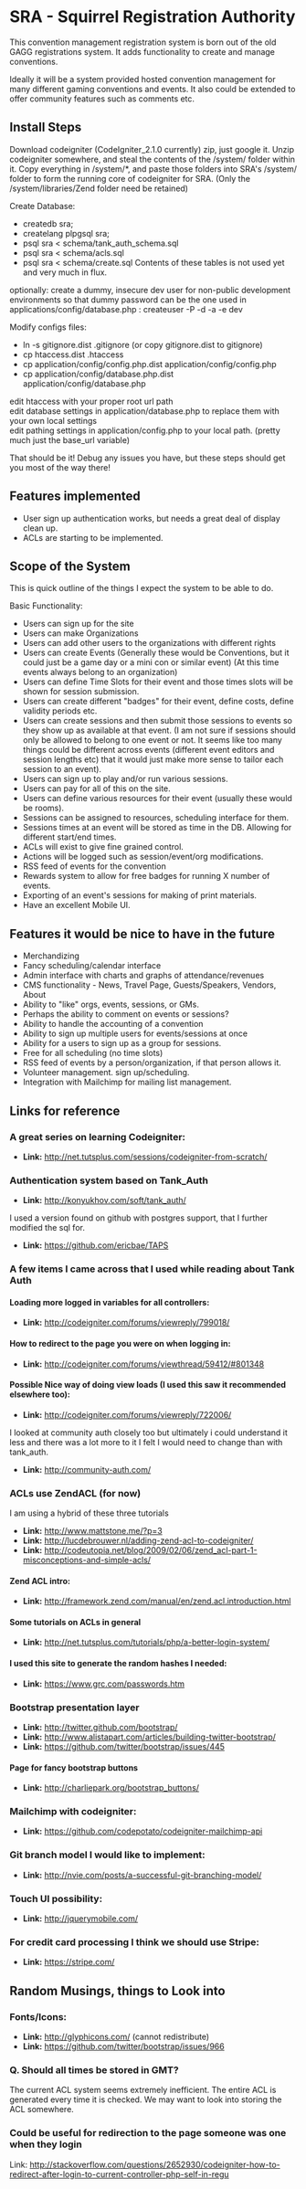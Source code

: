 SRA - Squirrel Registration Authority
=====================================

This convention management registration system is born out of the old GAGG registrations system. It adds functionality to create and manage conventions.

Ideally it will be a system provided hosted convention management for many different gaming conventions and events. It also could be extended to offer community features such as comments etc.

Install Steps
-------------

Download codeigniter (CodeIgniter_2.1.0 currently) zip, just google it.
Unzip codeigniter somewhere, and steal the contents of the /system/ folder within it. Copy everything in /system/*, and paste those folders into SRA's /system/ folder to form the running core of codeigniter for SRA.
(Only the /system/libraries/Zend folder need be retained)

Create Database:
  * createdb sra;
  * createlang plpgsql sra;
  * psql sra < schema/tank_auth_schema.sql
  * psql sra < schema/acls.sql
  * psql sra < schema/create.sql Contents of these tables is not used yet and very much in flux.

optionally: create a dummy, insecure dev user for non-public development environments so that dummy password can be the one used in applications/config/database.php :
createuser -P -d -a -e dev


Modify configs files:
  * ln -s gitignore.dist .gitignore (or copy gitignore.dist to gitignore)
  * cp htaccess.dist .htaccess
  * cp application/config/config.php.dist application/config/config.php
  * cp application/config/database.php.dist application/config/database.php

edit htaccess with your proper root url path  
edit database settings in application/database.php to replace them with your own local settings  
edit pathing settings in application/config.php to your local path. (pretty much just the base_url variable)  

That should be it!  Debug any issues you have, but these steps should get you most of the way there!


Features implemented
--------------------

* User sign up authentication works, but needs a great deal of display clean up.
* ACLs are starting to be implemented.

Scope of the System
-------------------

This is quick outline of the things I expect the system to be able to do.

Basic Functionality:

* Users can sign up for the site
* Users can make Organizations
* Users can add other users to the organizations with different rights
* Users can create Events (Generally these would be Conventions, but it could just be a game day or a mini con or similar event) (At this time events always belong to an organization)
* Users can define Time Slots for their event and those times slots will be shown for session submission.
* Users can create different "badges" for their event, define costs, define validity periods etc.
* Users can create sessions and then submit those sessions to events so they show up as available at that event. (I am not sure if sessions should only be allowed to belong to one event or not. It seems like too many things could be different across events (different event editors and session lengths etc) that it would just make more sense to tailor each session to an event).
* Users can sign up to play and/or run various sessions.
* Users can pay for all of this on the site.
* Users can define various resources for their event (usually these would be rooms).
* Sessions can be assigned to resources, scheduling interface for them.
* Sessions times at an event will be stored as time in the DB. Allowing for different start/end times.
* ACLs will exist to give fine grained control.
* Actions will be logged such as session/event/org modifications.
* RSS feed of events for the convention
* Rewards system to allow for free badges for running X number of events.
* Exporting of an event's sessions for making of print materials.
* Have an excellent Mobile UI.
  
Features it would be nice to have in the future
-----------------------------------------------

* Merchandizing
* Fancy scheduling/calendar interface
* Admin interface with charts and graphs of attendance/revenues
* CMS functionality - News, Travel Page, Guests/Speakers, Vendors, About
* Ability to "like" orgs, events, sessions, or GMs.
* Perhaps the ability to comment on events or sessions?
* Ability to handle the accounting of a convention
* Ability to sign up multiple users for events/sessions at once
* Ability for a users to sign up as a group for sessions.
* Free for all scheduling (no time slots)
* RSS feed of events by a person/organization, if that person allows it.
* Volunteer management. sign up/scheduling.
* Integration with Mailchimp for mailing list management.

Links for reference
-------------------

### A great series on learning Codeigniter:

* **Link:** http://net.tutsplus.com/sessions/codeigniter-from-scratch/

### Authentication system based on Tank_Auth

* **Link:** http://konyukhov.com/soft/tank_auth/

I used a version found on github with postgres support, that I further modified the sql for.
 
* **Link:** https://github.com/ericbae/TAPS

### A few items I came across that I used while reading about Tank Auth
   
#### Loading more logged in variables for all controllers: 

* **Link:** http://codeigniter.com/forums/viewreply/799018/
   
#### How to redirect to the page you were on when logging in:

* **Link:** http://codeigniter.com/forums/viewthread/59412/#801348

#### Possible Nice way of doing view loads (I used this saw it recommended elsewhere too):

* **Link:** http://codeigniter.com/forums/viewreply/722006/

I looked at community auth closely too but ultimately i could understand it less and there was a lot more to it I felt I would need to change than with tank_auth.

* **Link:** http://community-auth.com/

### ACLs use ZendACL (for now)

I am using a hybrid of these three tutorials
 
* **Link:** http://www.mattstone.me/?p=3
* **Link:** http://lucdebrouwer.nl/adding-zend-acl-to-codeigniter/
* **Link:** http://codeutopia.net/blog/2009/02/06/zend_acl-part-1-misconceptions-and-simple-acls/

#### Zend ACL intro:

* **Link:** http://framework.zend.com/manual/en/zend.acl.introduction.html

#### Some tutorials on ACLs in general

* **Link:** http://net.tutsplus.com/tutorials/php/a-better-login-system/

#### I used this site to generate the random hashes I needed:

* **Link:** https://www.grc.com/passwords.htm

### Bootstrap presentation layer

* **Link:** http://twitter.github.com/bootstrap/
* **Link:** http://www.alistapart.com/articles/building-twitter-bootstrap/
* **Link:** https://github.com/twitter/bootstrap/issues/445

#### Page for fancy bootstrap buttons
* **Link:** http://charliepark.org/bootstrap_buttons/

### Mailchimp with codeigniter:

* **Link:** https://github.com/codepotato/codeigniter-mailchimp-api

### Git branch model I would like to implement:

* **Link:** http://nvie.com/posts/a-successful-git-branching-model/

### Touch UI possibility:

* **Link:** http://jquerymobile.com/

### For credit card processing I think we should use Stripe:
* **Link:** https://stripe.com/

Random Musings, things to Look into
-----------------------------------

### Fonts/Icons:
* **Link:** http://glyphicons.com/ (cannot redistribute)
* **Link:** https://github.com/twitter/bootstrap/issues/966

### Q. Should all times be stored in GMT?

The current ACL system seems extremely inefficient. The entire ACL is generated every time it is checked. We may want to look into storing the ACL somewhere.

### Could be useful for redirection to the page someone was one when they login

Link: http://stackoverflow.com/questions/2652930/codeigniter-how-to-redirect-after-login-to-current-controller-php-self-in-regu